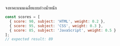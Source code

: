จงหาคะแนนเฉลี่ยแบบถ่วงน้ำหนัก


```js
const scores = [
  { score: 90, subject: 'HTML', weight: 0.2 }, 
  { score: 95, subject: 'CSS', weight: 0.3 }, 
  { score: 85, subject: 'JavaScript', weight: 0.5 }
];
// expected result: 89
```